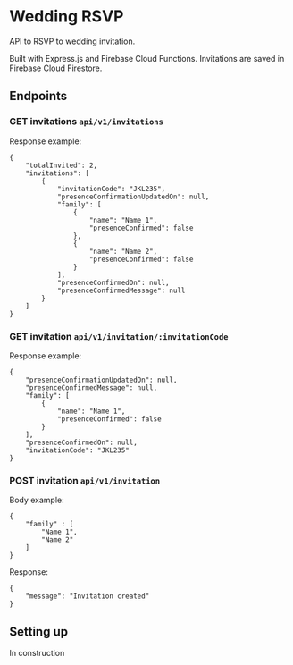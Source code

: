 # Wedding RSVP
API to RSVP to wedding invitation.

Built with Express.js and Firebase Cloud Functions. Invitations are saved in Firebase Cloud Firestore.

## Endpoints
### GET invitations `api/v1/invitations`
Response example:
```
{
    "totalInvited": 2,
    "invitations": [
        {
            "invitationCode": "JKL235",
            "presenceConfirmationUpdatedOn": null,
            "family": [
                {
                    "name": "Name 1",
                    "presenceConfirmed": false
                },
                {
                    "name": "Name 2",
                    "presenceConfirmed": false
                }
            ],
            "presenceConfirmedOn": null,
            "presenceConfirmedMessage": null
        }
    ]
}
```
### GET invitation `api/v1/invitation/:invitationCode`
Response example:
```
{
    "presenceConfirmationUpdatedOn": null,
    "presenceConfirmedMessage": null,
    "family": [
        {
            "name": "Name 1",
            "presenceConfirmed": false
        }
    ],
    "presenceConfirmedOn": null,
    "invitationCode": "JKL235"
}
```

### POST invitation `api/v1/invitation`
Body example:
```
{
    "family" : [
        "Name 1",
        "Name 2"
    ]
}
```
Response:
```
{
    "message": "Invitation created"
}
```

## Setting up
In construction
